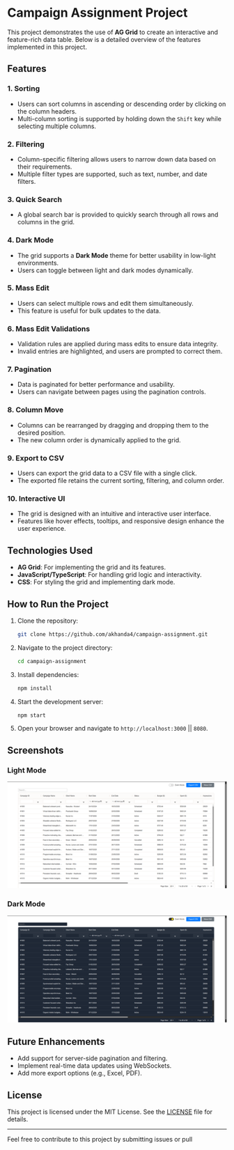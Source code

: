 # Campaign Assignment Project

This project demonstrates the use of **AG Grid** to create an interactive and feature-rich data table. Below is a detailed overview of the features implemented in this project.

## Features

### 1. Sorting
- Users can sort columns in ascending or descending order by clicking on the column headers.
- Multi-column sorting is supported by holding down the `Shift` key while selecting multiple columns.

### 2. Filtering
- Column-specific filtering allows users to narrow down data based on their requirements.
- Multiple filter types are supported, such as text, number, and date filters.

### 3. Quick Search
- A global search bar is provided to quickly search through all rows and columns in the grid.

### 4. Dark Mode
- The grid supports a **Dark Mode** theme for better usability in low-light environments.
- Users can toggle between light and dark modes dynamically.

### 5. Mass Edit
- Users can select multiple rows and edit them simultaneously.
- This feature is useful for bulk updates to the data.

### 6. Mass Edit Validations
- Validation rules are applied during mass edits to ensure data integrity.
- Invalid entries are highlighted, and users are prompted to correct them.

### 7. Pagination
- Data is paginated for better performance and usability.
- Users can navigate between pages using the pagination controls.

### 8. Column Move
- Columns can be rearranged by dragging and dropping them to the desired position.
- The new column order is dynamically applied to the grid.

### 9. Export to CSV
- Users can export the grid data to a CSV file with a single click.
- The exported file retains the current sorting, filtering, and column order.

### 10. Interactive UI
- The grid is designed with an intuitive and interactive user interface.
- Features like hover effects, tooltips, and responsive design enhance the user experience.

## Technologies Used
- **AG Grid**: For implementing the grid and its features.
- **JavaScript/TypeScript**: For handling grid logic and interactivity.
- **CSS**: For styling the grid and implementing dark mode.

## How to Run the Project
1. Clone the repository:
   ```bash
   git clone https://github.com/akhanda4/campaign-assignment.git
   ```
2. Navigate to the project directory:
   ```bash
   cd campaign-assignment
   ```
3. Install dependencies:
   ```bash
   npm install
   ```
4. Start the development server:
   ```bash
   npm start
   ```
5. Open your browser and navigate to `http://localhost:3000` || `8080`.

## Screenshots
### Light Mode
![Light Mode Screenshot](./screenshots/light-mode.png)

### Dark Mode
![Dark Mode Screenshot](./screenshots/dark-mode.png)

## Future Enhancements
- Add support for server-side pagination and filtering.
- Implement real-time data updates using WebSockets.
- Add more export options (e.g., Excel, PDF).

## License
This project is licensed under the MIT License. See the [LICENSE](./LICENSE) file for details.

---
Feel free to contribute to this project by submitting issues or pull